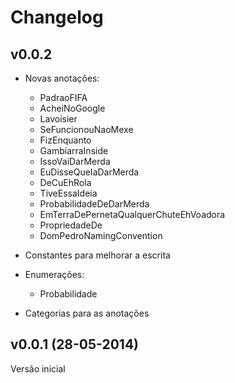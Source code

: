 # Changelog

## v0.0.2
 
- Novas anotações:

    - PadraoFIFA
    - AcheiNoGoogle
    - Lavoisier
    - SeFuncionouNaoMexe
    - FizEnquanto
    - GambiarraInside
    - IssoVaiDarMerda
    - EuDisseQueIaDarMerda
    - DeCuEhRola
    - TiveEssaIdeia
    - ProbabilidadeDeDarMerda
    - EmTerraDePernetaQualquerChuteEhVoadora
    - PropriedadeDe
    - DomPedroNamingConvention
  
- Constantes para melhorar a escrita

- Enumerações:

    - Probabilidade

- Categorias para as anotações

## v0.0.1 (28-05-2014)

Versão inicial